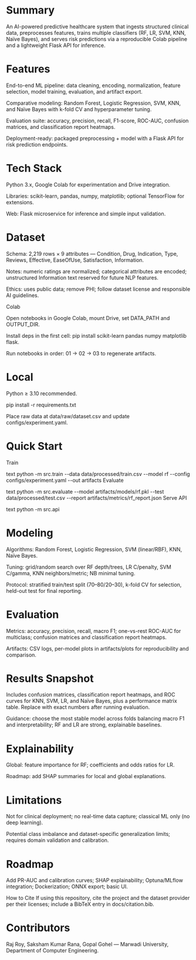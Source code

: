 # Summary
An AI-powered predictive healthcare system that ingests structured clinical data, preprocesses features, trains multiple classifiers (RF, LR, SVM, KNN, Naïve Bayes), and serves risk predictions via a reproducible Colab pipeline and a lightweight Flask API for inference.

# Features

End-to-end ML pipeline: data cleaning, encoding, normalization, feature selection, model training, evaluation, and artifact export.

Comparative modeling: Random Forest, Logistic Regression, SVM, KNN, and Naïve Bayes with k-fold CV and hyperparameter tuning.

Evaluation suite: accuracy, precision, recall, F1-score, ROC-AUC, confusion matrices, and classification report heatmaps.

Deployment-ready: packaged preprocessing + model with a Flask API for risk prediction endpoints.

# Tech Stack

Python 3.x, Google Colab for experimentation and Drive integration.

Libraries: scikit-learn, pandas, numpy, matplotlib; optional TensorFlow for extensions.

Web: Flask microservice for inference and simple input validation.

# Dataset

Schema: 2,219 rows × 9 attributes — Condition, Drug, Indication, Type, Reviews, Effective, EaseOfUse, Satisfaction, Information.

Notes: numeric ratings are normalized; categorical attributes are encoded; unstructured Information text reserved for future NLP features.

Ethics: uses public data; remove PHI; follow dataset license and responsible AI guidelines.

Colab

Open notebooks in Google Colab, mount Drive, set DATA_PATH and OUTPUT_DIR.

Install deps in the first cell: pip install scikit-learn pandas numpy matplotlib flask.

Run notebooks in order: 01 → 02 → 03 to regenerate artifacts.

# Local

Python ≥ 3.10 recommended.

pip install -r requirements.txt

Place raw data at data/raw/dataset.csv and update configs/experiment.yaml.

# Quick Start

Train

text
python -m src.train --data data/processed/train.csv --model rf --config configs/experiment.yaml --out artifacts
Evaluate

text
python -m src.evaluate --model artifacts/models/rf.pkl --test data/processed/test.csv --report artifacts/metrics/rf_report.json
Serve API

text
python -m src.api

# Modeling

Algorithms: Random Forest, Logistic Regression, SVM (linear/RBF), KNN, Naïve Bayes.

Tuning: grid/random search over RF depth/trees, LR C/penalty, SVM C/gamma, KNN neighbors/metric; NB minimal tuning.

Protocol: stratified train/test split (70–80/20–30), k-fold CV for selection, held-out test for final reporting.

# Evaluation

Metrics: accuracy, precision, recall, macro F1; one-vs-rest ROC-AUC for multiclass; confusion matrices and classification report heatmaps.

Artifacts: CSV logs, per-model plots in artifacts/plots for reproducibility and comparison.

# Results Snapshot

Includes confusion matrices, classification report heatmaps, and ROC curves for KNN, SVM, LR, and Naïve Bayes, plus a performance matrix table. Replace with exact numbers after running evaluation.

Guidance: choose the most stable model across folds balancing macro F1 and interpretability; RF and LR are strong, explainable baselines.

# Explainability

Global: feature importance for RF; coefficients and odds ratios for LR.

Roadmap: add SHAP summaries for local and global explanations.

# Limitations

Not for clinical deployment; no real-time data capture; classical ML only (no deep learning).

Potential class imbalance and dataset-specific generalization limits; requires domain validation and calibration.

# Roadmap

Add PR-AUC and calibration curves; SHAP explainability; Optuna/MLflow integration; Dockerization; ONNX export; basic UI.

How to Cite
If using this repository, cite the project and the dataset provider per their licenses; include a BibTeX entry in docs/citation.bib.

# Contributors

Raj Roy, Saksham Kumar Rana, Gopal Gohel — Marwadi University, Department of Computer Engineering.
